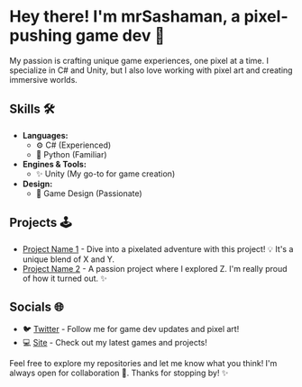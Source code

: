 # Hey there! I'm mrSashaman, a pixel-pushing game dev 👾

My passion is crafting unique game experiences, one pixel at a time. I specialize in C# and Unity, but I also love working with pixel art and creating immersive worlds.

## Skills 🛠️

- **Languages:**
    - ⚙️ C# (Experienced)
    - 🐍 Python (Familiar)
- **Engines & Tools:**
    - ✨ Unity (My go-to for game creation)
- **Design:**
    - 🎨 Game Design (Passionate)
   

## Projects 🕹️

- [Project Name 1](link-to-repo-1) - Dive into a pixelated adventure with this project! 💡 It's a unique blend of X and Y.
- [Project Name 2](link-to-repo-2) - A passion project where I explored Z. I'm really proud of how it turned out. ✨

## Socials 🌐

- 🐦 [Twitter](https://x.com/MrSashaman) - Follow me for game dev updates and pixel art!
- 💻 [Site](https://steelfoxgames.fun/) - Check out my latest games and projects!

Feel free to explore my repositories and let me know what you think! I'm always open for collaboration 👾. Thanks for stopping by! ✨

